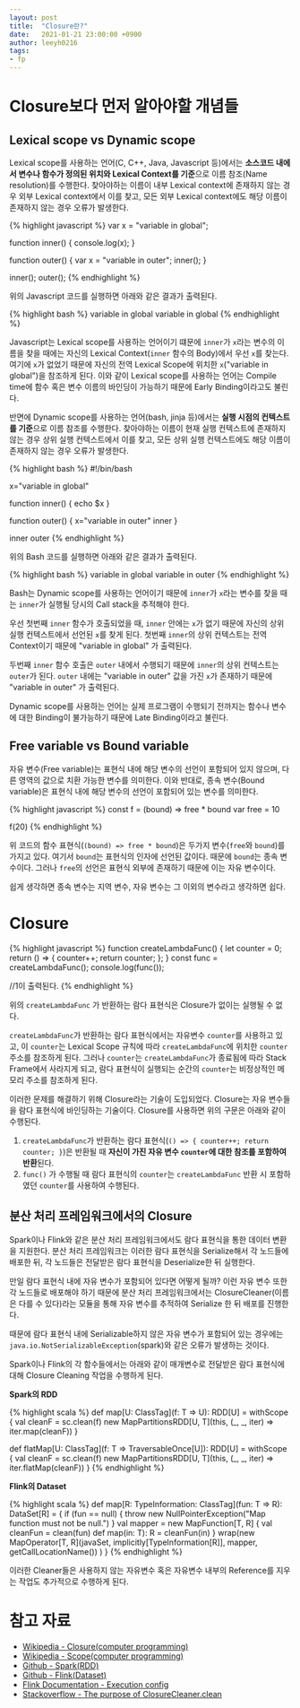 ```yaml
---
layout: post
title:  "Closure란?"
date:   2021-01-21 23:00:00 +0900
author: leeyh0216
tags:
- fp
---
```


# Closure보다 먼저 알아야할 개념들

## Lexical scope vs Dynamic scope

Lexical scope를 사용하는 언어(C, C++, Java, Javascript 등)에서는 **소스코드 내에서 변수나 함수가 정의된 위치와 Lexical Context를 기준**으로 이름 참조(Name resolution)를 수행한다. 찾아야하는 이름이 내부 Lexical context에 존재하지 않는 경우 외부 Lexical context에서 이를 찾고, 모든 외부 Lexical context에도 해당 이름이 존재하지 않는 경우 오류가 발생한다.

{% highlight javascript %}
var x = "variable in global";

function inner() {
	console.log(x);
}

function outer() {
	var x = "variable in outer";
  inner();
}

inner();
outer();
{% endhighlight %}

위의 Javascript 코드를 실행하면 아래와 같은 결과가 출력된다.

{% highlight bash %}
variable in global
variable in global
{% endhighlight %}

Javascript는 Lexical scope를 사용하는 언어이기 떄문에 `inner`가 `x`라는 변수의 이름을 찾을 때에는 자신의 Lexical Context(`inner` 함수의 Body)에서 우선 `x`를 찾는다. 여기에 `x`가 없었기 때문에 자신의 전역 Lexical Scope에 위치한 `x`("variable in global")을 참조하게 된다. 이와 같이 Lexical scope를 사용하는 언어는 Compile time에 함수 혹은 변수 이름의 바인딩이 가능하기 때문에 Early Binding이라고도 불린다.

반면에 Dynamic scope를 사용하는 언어(bash, jinja 등)에서는 **실행 시점의 컨텍스트를 기준**으로 이름 참조를 수행한다. 찾아야하는 이름이 현재 실행 컨텍스트에 존재하지 않는 경우 상위 실행 컨텍스트에서 이를 찾고, 모든 상위 실행 컨텍스트에도 해당 이름이 존재하지 않는 경우 오류가 발생한다.

{% highlight bash %}
#!/bin/bash
  
x="variable in global"

function inner() {
  echo $x
}

function outer() {
  x="variable in outer"
  inner
}

inner
outer
{% endhighlight %}

위의 Bash 코드를 실행하면 아래와 같은 결과가 출력된다.

{% highlight bash %}
variable in global
variable in outer
{% endhighlight %}

Bash는 Dynamic scope를 사용하는 언어이기 때문에 `inner`가 `x`라는 변수를 찾을 때는 `inner`가 실행될 당시의 Call stack을 추적해야 한다.

우선 첫번째 `inner` 함수가 호출되었을 때, `inner` 안에는 `x`가 없기 때문에 자신의 상위 실행 컨텍스트에서 선언된 `x`를 찾게 된다. 첫번째 `inner`의 상위 컨텍스트는 전역 Context이기 때문에 "variable in global" 가 출력된다.

두번째 `inner` 함수 호출은 `outer` 내에서 수행되기 때문에 `inner`의 상위 컨텍스트는 `outer`가 된다. `outer` 내에는 "variable in outer" 값을 가진 `x`가 존재하기 때문에 "variable in outer" 가 출력된다.

Dynamic scope를 사용하는 언어는 실제 프로그램이 수행되기 전까지는 함수나 변수에 대한 Binding이 불가능하기 때문에 Late Binding이라고 불린다.

## Free variable vs Bound variable

자유 변수(Free variable)는 표현식 내에 해당 변수의 선언이 포함되어 있지 않으며, 다른 영역의 값으로 치환 가능한 변수를 의미한다. 이와 반대로, 종속 변수(Bound variable)은 표현식 내에 해당 변수의 선언이 포함되어 있는 변수를 의미한다.

{% highlight javascript %}
const f = (bound) => free * bound
var free = 10

f(20)
{% endhighlight %}

위 코드의 함수 표현식(`(bound) => free * bound`)은 두가지 변수(`free`와 `bound`)를 가지고 있다. 여기서 `bound`는 표현식의 인자에 선언된 값이다. 때문에 `bound`는 종속 변수이다. 그러나 `free`의 선언은 표현식 외부에 존재하기 때문에 이는 자유 변수이다.

쉽게 생각하면 종속 변수는 지역 변수, 자유 변수는 그 이외의 변수라고 생각하면 쉽다.

# Closure

{% highlight javascript %}
function createLambdaFunc() {
	let counter = 0;
  return () => {
  	counter++;
    return counter;
  };
}
const func = createLambdaFunc();
console.log(func());

//1이 출력된다.
{% endhighlight %}

위의 `createLambdaFunc` 가 반환하는 람다 표현식은 Closure가 없이는 실행될 수 없다.

`createLambdaFunc`가 반환하는 람다 표현식에서는 자유변수 `counter`를 사용하고 있고, 이 `counter`는 Lexical Scope 규칙에 따라 `createLambdaFunc`에 위치한 `counter` 주소를 참조하게 된다. 그러나 `counter`는 `createLambdaFunc`가 종료됨에 따라 Stack Frame에서 사라지게 되고, 람다 표현식이 실행되는 순간의 `counter`는 비정상적인 메모리 주소를 참조하게 된다.

이러한 문제를 해결하기 위해 Closure라는 기술이 도입되었다. Closure는 자유 변수들을 람다 표현식에 바인딩하는 기술이다. Closure를 사용하면 위의 구문은 아래와 같이 수행된다.

1. `createLambdaFunc`가 반환하는 람다 표현식(`() => { counter++; return counter; }`)은 반환될 때 **자신이 가진 자유 변수 `counter`에 대한 참조를 포함하여 반환**된다.
2. `func()` 가 수행될 때 람다 표현식의 `counter`는 `createLambdaFunc` 반환 시 포함하였던 `counter`를 사용하여 수행된다.

## 분산 처리 프레임워크에서의 Closure

Spark이나 Flink와 같은 분산 처리 프레임워크에서도 람다 표현식을 통한 데이터 변환을 지원한다. 분산 처리 프레임워크는 이러한 람다 표현식을 Serialize해서 각 노드들에 배포한 뒤, 각 노드들은 전달받은 람다 표현식을 Deserialize한 뒤 실행한다.

만일 람다 표현식 내에 자유 변수가 포함되어 있다면 어떻게 될까? 이런 자유 변수 또한 각 노드들로 배포해야 하기 때문에 분산 처리 프레임워크에서는 ClosureCleaner(이름은 다를 수 있다)라는 모듈을 통해 자유 변수를 추적하여 Serialize 한 뒤 배포를 진행한다.

때문에 람다 표현식 내에 Serializable하지 않은 자유 변수가 포함되어 있는 경우에는 `java.io.NotSerializableException`(spark)와 같은 오류가 발생하는 것이다.

Spark이나 Flink의 각 함수들에서는 아래와 같이 매개변수로 전달받은 람다 표현식에 대해 Closure Cleaning 작업을 수행하게 된다.

**Spark의 RDD**

{% highlight scala %}
def map[U: ClassTag](f: T => U): RDD[U] = withScope {
  val cleanF = sc.clean(f)
  new MapPartitionsRDD[U, T](this, (_, _, iter) => iter.map(cleanF))
}

def flatMap[U: ClassTag](f: T => TraversableOnce[U]): RDD[U] = withScope {
  val cleanF = sc.clean(f)
  new MapPartitionsRDD[U, T](this, (_, _, iter) => iter.flatMap(cleanF))
}
{% endhighlight %}

**Flink의 Dataset**

{% highlight scala %}
def map[R: TypeInformation: ClassTag](fun: T => R): DataSet[R] = {
  if (fun == null) {
    throw new NullPointerException("Map function must not be null.")
  }
  val mapper = new MapFunction[T, R] {
    val cleanFun = clean(fun)
    def map(in: T): R = cleanFun(in)
  }
  wrap(new MapOperator[T, R](javaSet,
    implicitly[TypeInformation[R]],
    mapper,
    getCallLocationName())
  )
}
{% endhighlight %}

이러한 Cleaner들은 사용하지 않는 자유변수 혹은 자유변수 내부의 Reference를 지우는 작업도 추가적으로 수행하게 된다.

# 참고 자료

* [Wikipedia - Closure(computer programming)](https://en.wikipedia.org/wiki/Closure_(computer_programming))
* [Wikipedia - Scope(computer programming)](https://en.wikipedia.org/wiki/Scope_(computer_science))
* [Github - Spark(RDD)](https://github.com/apache/spark/blob/master/core/src/main/scala/org/apache/spark/rdd/RDD.scala)
* [Github - Flink(Dataset)](https://github.com/apache/flink/blob/master/flink-scala/src/main/scala/org/apache/flink/api/scala/DataSet.scala)
* [Flink Documentation - Execution config](https://ci.apache.org/projects/flink/flink-docs-stable/dev/execution_configuration.html)
* [Stackoverflow - The purpose of ClosureCleaner.clean](https://stackoverflow.com/questions/25007848/the-purpose-of-closurecleaner-clean)